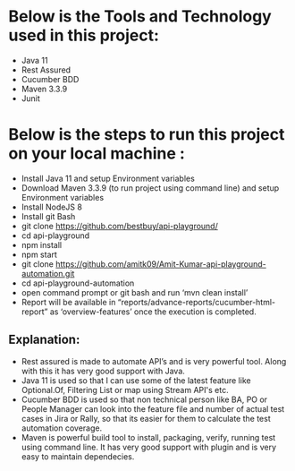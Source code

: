 # Below is the Tools and Technology used in this project:

* Java 11
* Rest Assured
* Cucumber BDD 
* Maven 3.3.9
* Junit

# Below is the steps to run this project on your local machine :
* Install Java 11 and setup Environment variables
* Download Maven 3.3.9 (to run project using command line) and setup Environment variables
* Install NodeJS 8 
* Install git Bash
* git clone https://github.com/bestbuy/api-playground/
* cd api-playground
* npm install
* npm start
* git clone https://github.com/amitk09/Amit-Kumar-api-playground-automation.git
* cd api-playground-automation
* open command prompt or git bash and run ‘mvn clean install’
* Report will be available in “reports/advance-reports/cucumber-html-report” as  ‘overview-features’ once the execution is completed.

## Explanation: 
* Rest assured is made to automate API’s and is very powerful tool. Along with this it has very good support with Java. 
* Java 11 is used so that I can use some of the latest feature like Optional.Of, Filtering List or map using Stream API's etc.  
* Cucumber BDD is used so that non technical person like BA, PO or People Manager can look into the feature file and number of actual test cases in Jira or Rally, so that its easier for them to calculate the test automation coverage. 
* Maven is powerful build tool to install, packaging, verify, running test using command line. It has very good support with plugin and is very easy to maintain dependecies. 

